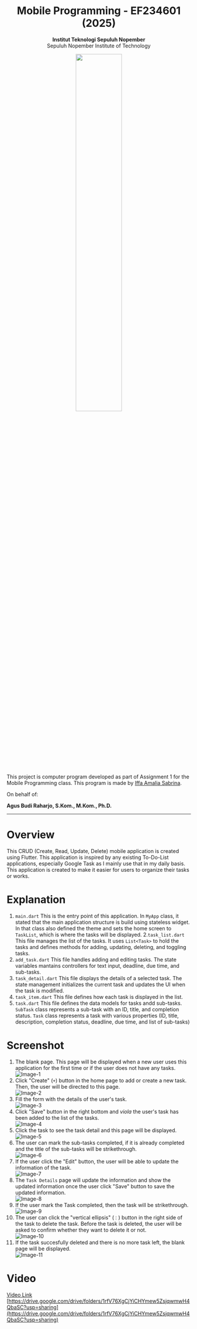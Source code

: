 <div align="center">
  <h1>Mobile Programming - EF234601 (2025)</h1>
</div>

<p align="center">
  <b>Institut Teknologi Sepuluh Nopember</b><br>
  Sepuluh Nopember Institute of Technology
</p>

<p align="center">
  <img src="img/Badge_ITS.png" width="50%">
</p>

<p>This project is computer program developed as part of Assignment 1 for the Mobile Programming class. This program is made by <a href="https://github.com/aleahfaa">Iffa Amalia Sabrina</a>.</p>

On behalf of:

**Agus Budi Raharjo, S.Kom., M.Kom., Ph.D.**

---

# Overview
This CRUD (Create, Read, Update, Delete) mobile application is created using Flutter. This application is inspired by any existing To-Do-List applications, especially Google Task as I mainly use that in my daily basis. This application is created to make it easier for users to organize their tasks or works.

# Explanation
1. `main.dart`
This is the entry point of this application. In `MyApp` class, it stated that the main application structure is build using stateless widget. In that class also defined the theme and sets the home screen to `TaskList`, which is where the tasks will be displayed.
2.`task_list.dart`
This file manages the list of the tasks. It uses `List<Task>` to hold the tasks and defines methods for adding, updating, deleting, and toggling tasks.
3. `add_task.dart`
This file handles adding and editing tasks. The state variables mantains controllers for text input, deadline, due time, and sub-tasks.
4. `task_detail.dart`
This file displays the details of a selected task. The state management initializes the current task and updates the UI when the task is modified.
5. `task_item.dart`
This file defines how each task is displayed in the list.
6. `task.dart`
This file defines the data models for tasks andd sub-tasks. `SubTask` class represents a sub-task with an ID, title, and completion status. `Task` class represents a task with various properties (ID, title, description, completion status, deadline, due time, and list of sub-tasks)

# Screenshot
1. The blank page. This page will be displayed when a new user uses this application for the first time or if the user does not have any tasks. <br>
![Image-1](img/screenshot-1742876743950.png)
2. Click "Create" (`+`) button in the home page to add or create a new task. Then, the user will be directed to this page. <br>
![Image-2](img/screenshot-1742876763000.png)
3. Fill the form with the details of the user's task. <br>
![Image-3](img/screenshot-1742876822262.png)
4. Click "Save" button in the right bottom and _viola_ the user's task has been added to the list of the tasks. <br>
![Image-4](img/screenshot-1742876833338.png)
5. Click the task to see the task detail and this page will be displayed. <br>
![Image-5](img/screenshot-1742876842099.png)
6. The user can mark the sub-tasks completed, if it is already completed and the title of the sub-tasks will be strikethrough. <br>
![Image-6](img/screenshot-1742876863976.png)
7. If the user click the "Edit" button, the user will be able to update the information of the task. <br>
![Image-7](img/screenshot-1742876900818.png)
8. The `Task Details` page will update the information and show the updated information once the user click "Save" button to save the updated information. <br>
![Image-8](img/screenshot-1742876909700.png)
9. If the user mark the Task completed, then the task will be strikethrough. <br>
![Image-9](img/screenshot-1742876919418.png)
10. The user can click the "vertical ellipsis" (`⋮`) button in the right side of the task to delete the task. Before the task is deleted, the user will be asked to confirm whether they want to delete it or not. <br>
![Image-10](img/screenshot-1742876932268.png)
11. If the task succesfully deleted and there is no more task left, the blank page will be displayed. <br>
![Image-11](img/screenshot-1742876939529.png)

# Video
[Video Link](https://drive.google.com/drive/folders/1rfV76XgCjYiCHYmew5ZsjqwmwH4QbaSC?usp=sharing)
[https://drive.google.com/drive/folders/1rfV76XgCjYiCHYmew5ZsjqwmwH4QbaSC?usp=sharing](https://drive.google.com/drive/folders/1rfV76XgCjYiCHYmew5ZsjqwmwH4QbaSC?usp=sharing)
